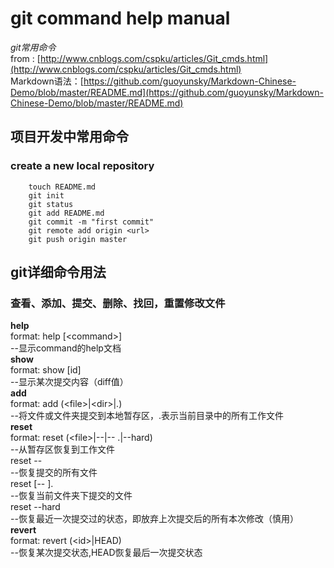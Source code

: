 git command help manual
==================
*git常用命令*<br/>
from : [http://www.cnblogs.com/cspku/articles/Git_cmds.html](http://www.cnblogs.com/cspku/articles/Git_cmds.html)<br/>
Markdown语法：[https://github.com/guoyunsky/Markdown-Chinese-Demo/blob/master/README.md](https://github.com/guoyunsky/Markdown-Chinese-Demo/blob/master/README.md)<br/>

项目开发中常用命令
----------------

### create a new local repository
		touch README.md
		git init
		git status
		git add README.md
		git commit -m "first commit"
		git remote add origin <url>
		git push origin master


git详细命令用法
--------------------

### 查看、添加、提交、删除、找回，重置修改文件

**help**<br/>
		format: help [\<command\>]<br/>
		--显示command的help文档<br/>
**show**<br/>
		format: show [id]<br/>
		--显示某次提交内容（diff值）<br/>
**add**<br/>
		format: add (\<file\>|\<dir\>|.)<br/>
		--将文件或文件夹提交到本地暂存区，.表示当前目录中的所有工作文件<br/>
**reset**<br/>
		format: reset (\<file\>|--|-- .|--hard)<br/>
		--从暂存区恢复到工作文件<br/>
		reset --<br/>
		--恢复提交的所有文件<br/>
		reset [-- ].<br/>
		--恢复当前文件夹下提交的文件<br/>
		reset --hard<br/>
		--恢复最近一次提交过的状态，即放弃上次提交后的所有本次修改（慎用）<br/>
**revert**<br/>
		format: revert (\<id\>|HEAD)<br/>
		--恢复某次提交状态,HEAD恢复最后一次提交状态<br/>

